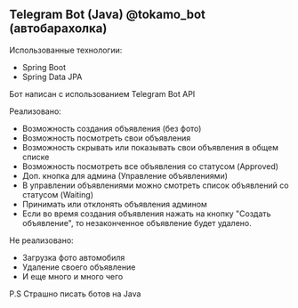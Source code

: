 ## Telegram Bot (Java) @tokamo_bot (автобарахолка)

Использованные технологии:

- Spring Boot
- Spring Data JPA

Бот написан с использованием Telegram Bot API

Реализовано:

- Возможность создания объявления (без фото)
- Возможность посмотреть свои объявления
- Возможность скрывать или показывать свои объявления в общем списке
- Возможность посмотреть все объявления со статусом (Approved)
- Доп. кнопка для админа (Управление объявлениями)
- В управлении объявлениями можно смотреть список объявлений со статусом (Waiting)
- Принимать или отклонять объявления админом
- Если во время создания объявления нажать на кнопку "Создать объявление", то незаконченное объявление будет удалено.

Не реализовано:

- Загрузка фото автомобиля
- Удаление своего объявление
- И еще много и много чего

P.S Страшно писать ботов на Java
